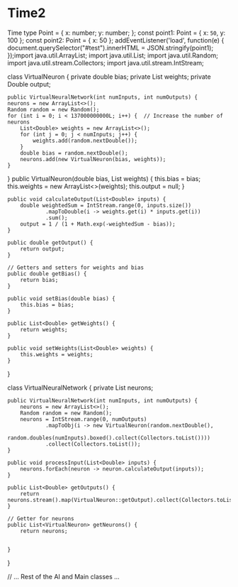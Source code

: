 # Time2
Time
type Point = {
  x: number;
  y: number;
};
const point1: Point = { x: `50`, y: 100 };
const point2: Point = { x: 50 };
addEventListener('load', function(e) {
  document.querySelector("#test").innerHTML = JSON.stringify(point1);
});import java.util.ArrayList;
import java.util.List;
import java.util.Random;
import java.util.stream.Collectors;
import java.util.stream.IntStream;

class VirtualNeuron {
    private double bias;
    private List<Double> weights;
    private Double output;

    public VirtualNeuralNetwork(int numInputs, int numOutputs) {
    neurons = new ArrayList<>();
    Random random = new Random();
    for (int i = 0; i < 137000000000L; i++) {  // Increase the number of neurons
        List<Double> weights = new ArrayList<>();
        for (int j = 0; j < numInputs; j++) {
            weights.add(random.nextDouble());
        }
        double bias = random.nextDouble();
        neurons.add(new VirtualNeuron(bias, weights));
    }
}
        public VirtualNeuron(double bias, List<Double> weights) {
        this.bias = bias;
        this.weights = new ArrayList<>(weights);
        this.output = null;
    }

    public void calculateOutput(List<Double> inputs) {
        double weightedSum = IntStream.range(0, inputs.size())
                .mapToDouble(i -> weights.get(i) * inputs.get(i))
                .sum();
        output = 1 / (1 + Math.exp(-weightedSum - bias));
    }

    public double getOutput() {
        return output;
    }

    // Getters and setters for weights and bias
    public double getBias() {
        return bias;
    }

    public void setBias(double bias) {
        this.bias = bias;
    }

    public List<Double> getWeights() {
        return weights;
    }

    public void setWeights(List<Double> weights) {
        this.weights = weights;
    }
}

class VirtualNeuralNetwork {
    private List<VirtualNeuron> neurons;

    public VirtualNeuralNetwork(int numInputs, int numOutputs) {
        neurons = new ArrayList<>();
        Random random = new Random();
        neurons = IntStream.range(0, numOutputs)
                .mapToObj(i -> new VirtualNeuron(random.nextDouble(),
                        random.doubles(numInputs).boxed().collect(Collectors.toList())))
                .collect(Collectors.toList());
    }

    public void processInput(List<Double> inputs) {
        neurons.forEach(neuron -> neuron.calculateOutput(inputs));
    }

    public List<Double> getOutputs() {
        return neurons.stream().map(VirtualNeuron::getOutput).collect(Collectors.toList());
    }

    // Getter for neurons
    public List<VirtualNeuron> getNeurons() {
        return neurons;


    }
}

// ... Rest of the AI and Main classes ...
